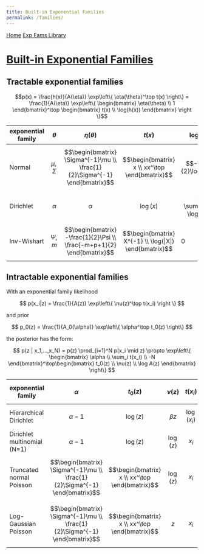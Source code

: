 ```yaml
---
title: Built-in Exponential Families
permalink: /families/
---
```


<script src='https://cdnjs.cloudflare.com/ajax/libs/mathjax/2.7.5/latest.js?config=TeX-MML-AM_CHTML' async></script>

<div class="topnav">
  <a class="active" href="../">Home</a>
  <a href="#">Exp Fams Library</a>
</div>

# [Built-in Exponential Families](https://github.com/cunningham-lab/tf_util/blob/master/tf_util/families.py) #

## Tractable exponential families ##

$$p(x) = \frac{h(x)}{A(\eta)} \exp\left\{ \eta(\theta)^\top t(x) \right\} = \frac{1}{A(\eta)} \exp\left\{ \begin{bmatrix} \eta(\theta) \\ 1 \end{bmatrix}^\top \begin{bmatrix} t(x) \\ \log(h(x)) \end{bmatrix} \right \}$$

| exponential family | $$\theta$$ | $$\eta(\theta)$$ | $$t(x)$$ | $$\log(h(x))$$ |
|---|---|---|---|---|
| Normal | $$\mu, \Sigma$$ | $$\begin{bmatrix} \Sigma^{-1}\mu \\ \frac{1}{2}\Sigma^{-1} \end{bmatrix}$$ | $$\begin{bmatrix} x \\ xx^\top \end{bmatrix}$$ | $$-\frac{D}{2}\log(2\pi)$$ |
| Dirichlet | $$\alpha$$ | $$\alpha$$ | $$\log(x)$$ | $$-\sum_{i=1}^D \log(x_i)$$ |
| Inv-Wishart | $$\Psi, m$$ | $$\begin{bmatrix} -\frac{1}{2}\Psi \\ \frac{-m+p+1}{2} \end{bmatrix}$$ | $$\begin{bmatrix} X^{-1} \\ \log(\|X\|) \end{bmatrix}$$ | 0 |

## Intractable exponential families ##

With an exponential family likelihood

$$ p(x_i|z) = \frac{1}{A(z)} \exp\left\{ \nu(z)^\top t(x_i) \right \} $$

and prior

$$ p_0(z) = \frac{1}{A_0(\alpha)} \exp\left\{ \alpha^\top t_0(z) \right\} $$

the posterior has the form:

$$ p(z | x_1,...,x_N) = p(z) \prod_{i=1}^N p(x_i \mid z) \propto  \exp\left\{ \begin{bmatrix} \alpha \\ \sum_i t(x_i) \\ -N \end{bmatrix}^\top\begin{bmatrix} t_0(z) \\ \nu(z) \\ \log A(z) \end{bmatrix} \right\} $$

| exponential family | $$\alpha$$ | $$t_0(z)$$ | $$\nu(z)$$ | $$t(x_i)$$ | $$\log(A(z))$$ |
|---|---|---|---|---|---|
| Hierarchical Dirichlet | $$\alpha - 1$$ | $$\log(z)$$ | $$\beta z$$ | $$\log(x_i)$$ | $$\log(B(\beta z))$$ |
| Dirichlet multinomial (N=1) | $$\alpha - 1$$ | $$\log(z)$$ | $$\log(z)$$ | $$x_i$$ | 0 |
| Truncated normal Poisson | $$\begin{bmatrix} \Sigma^{-1}\mu \\ \frac{1}{2}\Sigma^{-1} \end{bmatrix}$$ | $$\begin{bmatrix} x \\ xx^\top \end{bmatrix}$$ | $$\log(z)$$ | $$x_i$$ | z |
| Log-Gaussian Poisson | $$\begin{bmatrix} \Sigma^{-1}\mu \\ \frac{1}{2}\Sigma^{-1} \end{bmatrix}$$ | $$\begin{bmatrix} x \\ xx^\top \end{bmatrix}$$ | $$z$$ | $$x_i$$ | $$\exp(z)$$ |


